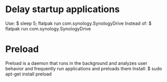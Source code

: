 # Delay startup applications
Use: $ sleep 5; flatpak run com.synology.SynologyDrive
Instead of: $ flatpak run com.synology.SynologyDrive

# Preload
Preload is a daemon that runs in the background and analyzes user behavior and frequently run applications and preloads them
Install: $ sudo apt-get install preload

